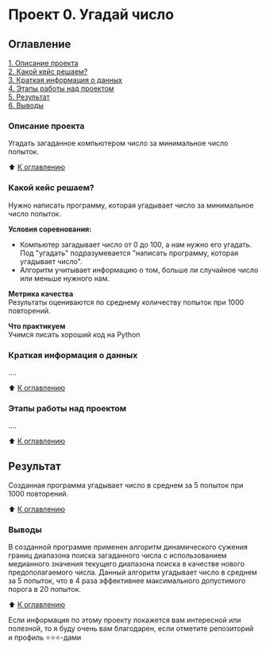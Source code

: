 # Проект 0. Угадай число

## Оглавление
[1. Описание проекта](https://github.com/Beinterpreter/sf_data_science/tree/main/project_0#%D0%BE%D0%BF%D0%B8%D1%81%D0%B0%D0%BD%D0%B8%D0%B5-%D0%BF%D1%80%D0%BE%D0%B5%D0%BA%D1%82%D0%B0)  
[2. Какой кейс решаем?](https://github.com/Beinterpreter/sf_data_science/tree/main/project_0#%D0%BA%D0%B0%D0%BA%D0%BE%D0%B9-%D0%BA%D0%B5%D0%B9%D1%81-%D1%80%D0%B5%D1%88%D0%B0%D0%B5%D0%BC)  
[3. Краткая информация о данных](https://github.com/Beinterpreter/sf_data_science/tree/main/project_0#%D0%BA%D1%80%D0%B0%D1%82%D0%BA%D0%B0%D1%8F-%D0%B8%D0%BD%D1%84%D0%BE%D1%80%D0%BC%D0%B0%D1%86%D0%B8%D1%8F-%D0%BE-%D0%B4%D0%B0%D0%BD%D0%BD%D1%8B%D1%85)  
[4. Этапы работы над проектом]()  
[5. Результат]()  
[6. Выводы]()  

### Описание проекта
Угадать загаданное компьютером число за минимальное число попыток.

:arrow_up: [К оглавлению](https://github.com/Beinterpreter/sf_data_science/tree/main/project_0#%D0%BE%D0%B3%D0%BB%D0%B0%D0%B2%D0%BB%D0%B5%D0%BD%D0%B8%D0%B5)

### Какой кейс решаем?
Нужно написать программу, которая угадывает число за минимальное число попыток.

**Условия соревнования:**
- Компьютер загадывает число от 0 до 100, а нам нужно его угадать. Под "угадать" подразумевается "написать программу, которая угадывает число".
- Алгоритм учитывает информацию о том, больше ли случайное число или меньше нужного нам.

**Метрика качества**  
Результаты оцениваются по среднему количеству попыток при 1000 повторений.

**Что практикуем**  
Учимся писать хороший код на Python

### Краткая информация о данных
....

:arrow_up: [К оглавлению](https://github.com/Beinterpreter/sf_data_science/tree/main/project_0#%D0%BE%D0%B3%D0%BB%D0%B0%D0%B2%D0%BB%D0%B5%D0%BD%D0%B8%D0%B5)

### Этапы работы над проектом
....

:arrow_up: [К оглавлению](https://github.com/Beinterpreter/sf_data_science/tree/main/project_0#%D0%BE%D0%B3%D0%BB%D0%B0%D0%B2%D0%BB%D0%B5%D0%BD%D0%B8%D0%B5)

##  Результат  
Созданная программа угадывает число в среднем за 5 попыток при 1000 повторений.

:arrow_up: [К оглавлению](https://github.com/Beinterpreter/sf_data_science/tree/main/project_0#%D0%BE%D0%B3%D0%BB%D0%B0%D0%B2%D0%BB%D0%B5%D0%BD%D0%B8%D0%B5)

### Выводы
В созданной программе применен алгоритм динамического сужения границ диапазона поиска загаданного числа с использованием медианного значения текущего диапазона поиска в качестве нового предополагаемого числа. Данный алгоритм угадывает число в среднем за 5 попыток, что в 4 раза эффективнее максимального допустимого порога в 20 попыток.

:arrow_up: [К оглавлению](https://github.com/Beinterpreter/sf_data_science/tree/main/project_0#%D0%BE%D0%B3%D0%BB%D0%B0%D0%B2%D0%BB%D0%B5%D0%BD%D0%B8%D0%B5)


Если информация по этому проекту покажется вам интересной или полезной, то я буду очень вам благодарен, если отметите репозиторий и профиль ⭐️⭐️⭐️-дами

